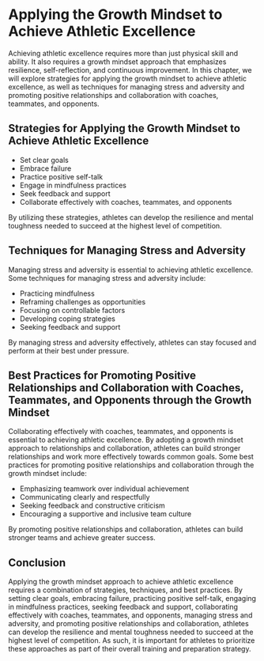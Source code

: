 Applying the Growth Mindset to Achieve Athletic Excellence
==========================================================

Achieving athletic excellence requires more than just physical skill and ability. It also requires a growth mindset approach that emphasizes resilience, self-reflection, and continuous improvement. In this chapter, we will explore strategies for applying the growth mindset to achieve athletic excellence, as well as techniques for managing stress and adversity and promoting positive relationships and collaboration with coaches, teammates, and opponents.

Strategies for Applying the Growth Mindset to Achieve Athletic Excellence
-------------------------------------------------------------------------

* Set clear goals
* Embrace failure
* Practice positive self-talk
* Engage in mindfulness practices
* Seek feedback and support
* Collaborate effectively with coaches, teammates, and opponents

By utilizing these strategies, athletes can develop the resilience and mental toughness needed to succeed at the highest level of competition.

Techniques for Managing Stress and Adversity
--------------------------------------------

Managing stress and adversity is essential to achieving athletic excellence. Some techniques for managing stress and adversity include:

* Practicing mindfulness
* Reframing challenges as opportunities
* Focusing on controllable factors
* Developing coping strategies
* Seeking feedback and support

By managing stress and adversity effectively, athletes can stay focused and perform at their best under pressure.

Best Practices for Promoting Positive Relationships and Collaboration with Coaches, Teammates, and Opponents through the Growth Mindset
---------------------------------------------------------------------------------------------------------------------------------------

Collaborating effectively with coaches, teammates, and opponents is essential to achieving athletic excellence. By adopting a growth mindset approach to relationships and collaboration, athletes can build stronger relationships and work more effectively towards common goals. Some best practices for promoting positive relationships and collaboration through the growth mindset include:

* Emphasizing teamwork over individual achievement
* Communicating clearly and respectfully
* Seeking feedback and constructive criticism
* Encouraging a supportive and inclusive team culture

By promoting positive relationships and collaboration, athletes can build stronger teams and achieve greater success.

Conclusion
----------

Applying the growth mindset approach to achieve athletic excellence requires a combination of strategies, techniques, and best practices. By setting clear goals, embracing failure, practicing positive self-talk, engaging in mindfulness practices, seeking feedback and support, collaborating effectively with coaches, teammates, and opponents, managing stress and adversity, and promoting positive relationships and collaboration, athletes can develop the resilience and mental toughness needed to succeed at the highest level of competition. As such, it is important for athletes to prioritize these approaches as part of their overall training and preparation strategy.
